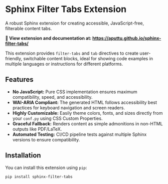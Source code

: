 # Sphinx Filter Tabs Extension

A robust Sphinx extension for creating accessible, JavaScript-free, filterable content tabs.

**📖 View extension and documentation at: https://aputtu.github.io/sphinx-filter-tabs/**

This extension provides `filter-tabs` and `tab` directives to create user-friendly, switchable content blocks, ideal for showing code examples in multiple languages or instructions for different platforms.

## Features

- **No JavaScript:** Pure CSS implementation ensures maximum compatibility, speed, and accessibility.
- **WAI-ARIA Compliant:** The generated HTML follows accessibility best practices for keyboard navigation and screen readers.
- **Highly Customizable:** Easily theme colors, fonts, and sizes directly from your `conf.py` using CSS Custom Properties.
- **Graceful Fallback:** Renders content as simple admonitions in non-HTML outputs like PDF/LaTeX.
- **Automated Testing:** CI/CD pipeline tests against multiple Sphinx versions to ensure compatibility.

## Installation

You can install this extension using `pip`:
```bash
pip install sphinx-filter-tabs